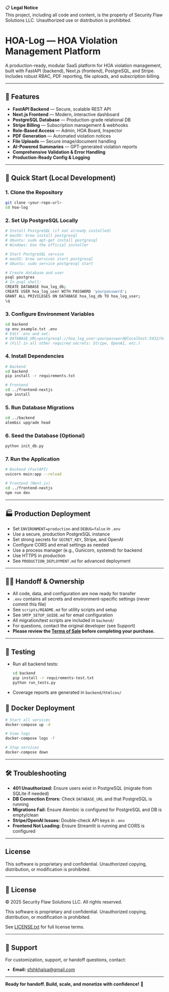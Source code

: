 📋 **Legal Notice**  
This project, including all code and content, is the property of Security Flaw Solutions LLC. Unauthorized use or distribution is prohibited.

# HOA-Log — HOA Violation Management Platform

A production-ready, modular SaaS platform for HOA violation management, built with FastAPI (backend), Next.js (frontend), PostgreSQL, and Stripe. Includes robust RBAC, PDF reporting, file uploads, and subscription billing.

---

## 🚀 Features
- **FastAPI Backend** — Secure, scalable REST API
- **Next.js Frontend** — Modern, interactive dashboard
- **PostgreSQL Database** — Production-grade relational DB
- **Stripe Billing** — Subscription management & webhooks
- **Role-Based Access** — Admin, HOA Board, Inspector
- **PDF Generation** — Automated violation notices
- **File Uploads** — Secure image/document handling
- **AI-Powered Summaries** — GPT-generated violation reports
- **Comprehensive Validation & Error Handling**
- **Production-Ready Config & Logging**

---

## 🏁 Quick Start (Local Development)

### 1. **Clone the Repository**
```bash
git clone <your-repo-url>
cd hoa-log
```

### 2. **Set Up PostgreSQL Locally**
```bash
# Install PostgreSQL (if not already installed)
# macOS: brew install postgresql
# Ubuntu: sudo apt-get install postgresql
# Windows: Use the official installer

# Start PostgreSQL service
# macOS: brew services start postgresql
# Ubuntu: sudo service postgresql start

# Create database and user
psql postgres
# In psql shell:
CREATE DATABASE hoa_log_db;
CREATE USER hoa_log_user WITH PASSWORD 'yourpassword';
GRANT ALL PRIVILEGES ON DATABASE hoa_log_db TO hoa_log_user;
\q
```

### 3. **Configure Environment Variables**
```bash
cd backend
cp env_example.txt .env
# Edit .env and set:
# DATABASE_URL=postgresql://hoa_log_user:yourpassword@localhost:5432/hoa_log_db
# (Fill in all other required secrets: Stripe, OpenAI, etc.)
```

### 4. **Install Dependencies**
```bash
# Backend
cd backend
pip install -r requirements.txt

# Frontend
cd ../frontend-nextjs
npm install
```

### 5. **Run Database Migrations**
```bash
cd ../backend
alembic upgrade head
```

### 6. **Seed the Database (Optional)**
```bash
python init_db.py
```

### 7. **Run the Application**
```bash
# Backend (FastAPI)
uvicorn main:app --reload

# Frontend (Next.js)
cd ../frontend-nextjs
npm run dev
```

---

## 🏭 Production Deployment
- Set `ENVIRONMENT=production` and `DEBUG=false` in `.env`
- Use a secure, production PostgreSQL instance
- Set strong secrets for `SECRET_KEY`, Stripe, and OpenAI
- Configure CORS and email settings as needed
- Use a process manager (e.g., Gunicorn, systemd) for backend
- Use HTTPS in production
- See `PRODUCTION_DEPLOYMENT.md` for advanced deployment

---

## 🧑‍💻 Handoff & Ownership
- All code, data, and configuration are now ready for transfer
- `.env` contains all secrets and environment-specific settings (never commit this file)
- See `scripts/README.md` for utility scripts and setup
- See `SMTP_SETUP_GUIDE.md` for email configuration
- All migration/test scripts are included in `backend/`
- For questions, contact the original developer (see Support)
- **Please review the [Terms of Sale](TERMS_OF_SALE.md) before completing your purchase.**

---

## 🧪 Testing
- Run all backend tests:
  ```bash
  cd backend
  pip install -r requirements-test.txt
  python run_tests.py
  ```
- Coverage reports are generated in `backend/htmlcov/`

## 🐳 Docker Deployment
```bash
# Start all services
docker-compose up -d

# View logs
docker-compose logs -f

# Stop services
docker-compose down
```

---

## 🛠️ Troubleshooting
- **401 Unauthorized:** Ensure users exist in PostgreSQL (migrate from SQLite if needed)
- **DB Connection Errors:** Check `DATABASE_URL` and that PostgreSQL is running
- **Migrations Fail:** Ensure Alembic is configured for PostgreSQL and DB is empty/clean
- **Stripe/OpenAI Issues:** Double-check API keys in `.env`
- **Frontend Not Loading:** Ensure Streamlit is running and CORS is configured

---

## License
This software is proprietary and confidential. Unauthorized copying, distribution, or modification is prohibited.

---

## 📄 License
© 2025 Security Flaw Solutions LLC. All rights reserved.

This software is proprietary and confidential. Unauthorized copying, distribution, or modification is prohibited.

See [LICENSE.txt](LICENSE.txt) for full license terms.

---

## 🤝 Support
For customization, support, or handoff questions, contact:
- **Email:** sfshkhalsa@gmail.com

---

**Ready for handoff. Build, scale, and monetize with confidence!** 🚀